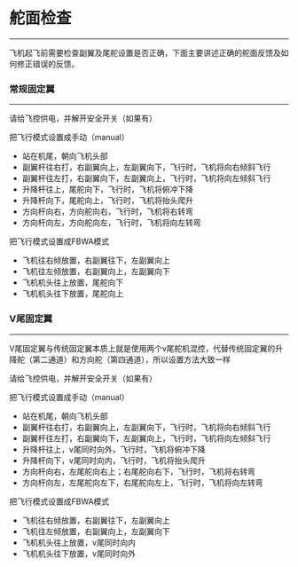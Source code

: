 # 舵面检查

---

飞机起飞前需要检查副翼及尾舵设置是否正确，下面主要讲述正确的舵面反馈及如何修正错误的反馈。

### 常规固定翼

---

请给飞控供电，并解开安全开关（如果有）

把飞行模式设置成手动（manual）

* 站在机尾，朝向飞机头部
* 副翼杆往右打，右副翼向上，左副翼向下，飞行时，飞机将向右倾斜飞行
* 副翼杆往左打，右副翼向下，左副翼向上，飞行时，飞机将向左倾斜飞行
* 升降杆往上，尾舵向下，飞行时，飞机将俯冲下降
* 升降杆向下，尾舵向上，飞行时，飞机将抬头爬升
* 方向杆向右，方向舵向右，飞行时，飞机将右转弯
* 方向杆向左，方向舵向左，飞行时，飞机将向左转弯

把飞行模式设置成FBWA模式

* 飞机往右倾放置，右副翼往下，左副翼向上
* 飞机往左倾放置，右副翼向上，左副翼向下
* 飞机机头往上放置，尾舵向下
* 飞机机头往下放置，尾舵向上

### V尾固定翼

---

V尾固定翼与传统固定翼本质上就是使用两个v尾舵机混控，代替传统固定翼的升降舵（第二通道）和方向舵（第四通道），所以设置方法大致一样

请给飞控供电，并解开安全开关（如果有）

把飞行模式设置成手动（manual）

* 站在机尾，朝向飞机头部
* 副翼杆往右打，右副翼向上，左副翼向下，飞行时，飞机将向右倾斜飞行
* 副翼杆往左打，右副翼向下，左副翼向上，飞行时，飞机将向左倾斜飞行
* 升降杆往上，v尾同时向外，飞行时，飞机将俯冲下降
* 升降杆向下，v尾同时向内，飞行时，飞机将抬头爬升
* 方向杆向右，左尾舵向右上；右尾舵向右下，飞行时，飞机将右转弯
* 方向杆向左，左尾舵向左下，右尾舵向左上，飞行时，飞机将向左转弯

把飞行模式设置成FBWA模式

* 飞机往右倾放置，右副翼往下，左副翼向上
* 飞机往左倾放置，右副翼向上，左副翼向下
* 飞机机头往上放置，v尾同时向内
* 飞机机头往下放置，v尾同时向外





